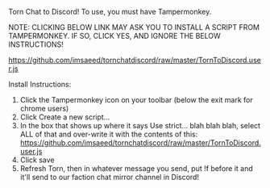 Torn Chat to Discord!
To use, you must have Tampermonkey. 

NOTE: CLICKING BELOW LINK MAY ASK YOU TO INSTALL A SCRIPT FROM TAMPERMONKEY. IF SO, CLICK YES, AND IGNORE THE BELOW INSTRUCTIONS!


https://github.com/imsaeed/tornchatdiscord/raw/master/TornToDiscord.user.js 


Install Instructions:
1. Click the Tampermonkey icon on your toolbar (below the exit mark for chrome users)
2. Click Create a new script... 
3. In the box that shows up where it says Use strict... blah blah blah, select ALL of that and over-write it with the contents of this: https://github.com/imsaeed/tornchatdiscord/raw/master/TornToDiscord.user.js 
4. Click save 
5. Refresh Torn, then in whatever message you send, put !f before it and it'll send to our faction chat mirror channel in Discord!


